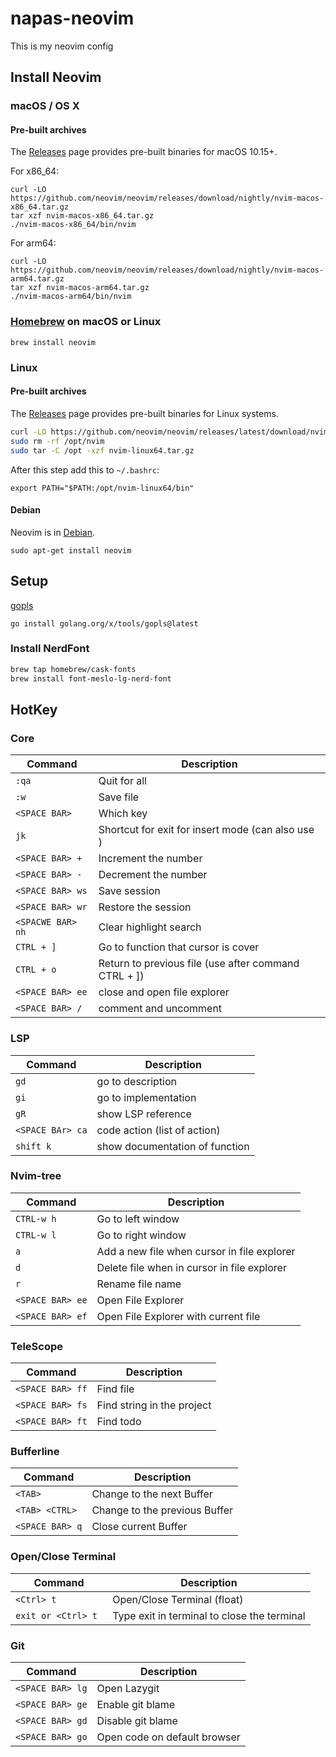 # napas-neovim

This is my neovim config

## Install Neovim

### macOS / OS X

#### Pre-built archives

The [Releases](https://github.com/neovim/neovim/releases) page provides pre-built binaries for macOS 10.15+.

For x86_64:

    curl -LO https://github.com/neovim/neovim/releases/download/nightly/nvim-macos-x86_64.tar.gz
    tar xzf nvim-macos-x86_64.tar.gz
    ./nvim-macos-x86_64/bin/nvim

For arm64:

    curl -LO https://github.com/neovim/neovim/releases/download/nightly/nvim-macos-arm64.tar.gz
    tar xzf nvim-macos-arm64.tar.gz
    ./nvim-macos-arm64/bin/nvim

### [Homebrew](https://brew.sh) on macOS or Linux

    brew install neovim

### Linux

#### Pre-built archives

The [Releases](https://github.com/neovim/neovim/releases) page provides pre-built binaries for Linux systems.

```sh
curl -LO https://github.com/neovim/neovim/releases/latest/download/nvim-linux64.tar.gz
sudo rm -rf /opt/nvim
sudo tar -C /opt -xzf nvim-linux64.tar.gz
```

After this step add this to `~/.bashrc`:

    export PATH="$PATH:/opt/nvim-linux64/bin"

#### Debian

Neovim is in [Debian](https://packages.debian.org/search?keywords=neovim).

    sudo apt-get install neovim

## Setup

[gopls](https://github.com/golang/tools/tree/master/gopls)

```
go install golang.org/x/tools/gopls@latest
```

### Install NerdFont

```bash
brew tap homebrew/cask-fonts
brew install font-meslo-lg-nerd-font
```

## HotKey

### Core

| Command           | Description                                            |
| ----------------- | ------------------------------------------------------ |
| `:qa`             | Quit for all                                           |
| `:w`              | Save file                                              |
| `<SPACE BAR>`     | Which key                                              |
| `jk`              | Shortcut for exit for insert mode (can also use <ESC>) |
| `<SPACE BAR> +`   | Increment the number                                   |
| `<SPACE BAR> -`   | Decrement the number                                   |
| `<SPACE BAR> ws`  | Save session                                           |
| `<SPACE BAR> wr`  | Restore the session                                    |
| `<SPACWE BAR> nh` | Clear highlight search                                 |
| `CTRL + ]`        | Go to function that cursor is cover                    |
| `CTRL + o`        | Return to previous file (use after command CTRL + ])   |
| `<SPACE BAR> ee`  | close and open file explorer                           |
| `<SPACE BAR> /`   | comment and uncomment                                  |

### LSP

| Command          | Description                    |
| ---------------- | ------------------------------ |
| `gd`             | go to description              |
| `gi`             | go to implementation           |
| `gR`             | show LSP reference             |
| `<SPACE BAr> ca` | code action (list of action)   |
| `shift k`        | show documentation of function |

### Nvim-tree

| Command          | Description                                 |
| ---------------- | ------------------------------------------- |
| `CTRL-w h`       | Go to left window                           |
| `CTRL-w l`       | Go to right window                          |
| `a`              | Add a new file when cursor in file explorer |
| `d`              | Delete file when in cursor in file explorer |
| `r`              | Rename file name                            |
| `<SPACE BAR> ee` | Open File Explorer                          |
| `<SPACE BAR> ef` | Open File Explorer with current file        |

### TeleScope

| Command          | Description                |
| ---------------- | -------------------------- |
| `<SPACE BAR> ff` | Find file                  |
| `<SPACE BAR> fs` | Find string in the project |
| `<SPACE BAR> ft` | Find todo                  |

### Bufferline

| Command         | Description                   |
| --------------- | ----------------------------- |
| `<TAB>`         | Change to the next Buffer     |
| `<TAB> <CTRL>`  | Change to the previous Buffer |
| `<SPACE BAR> q` | Close current Buffer          |

### Open/Close Terminal

| Command             | Description                                 |
| ------------------- | ------------------------------------------- |
| `<Ctrl> t`          | Open/Close Terminal (float)                 |
| `exit or <Ctrl> t ` | Type exit in terminal to close the terminal |

### Git

| Command          | Description                  |
| ---------------- | ---------------------------- |
| `<SPACE BAR> lg` | Open Lazygit                 |
| `<SPACE BAR> ge` | Enable git blame             |
| `<SPACE BAR> gd` | Disable git blame            |
| `<SPACE BAR> go` | Open code on default browser |
